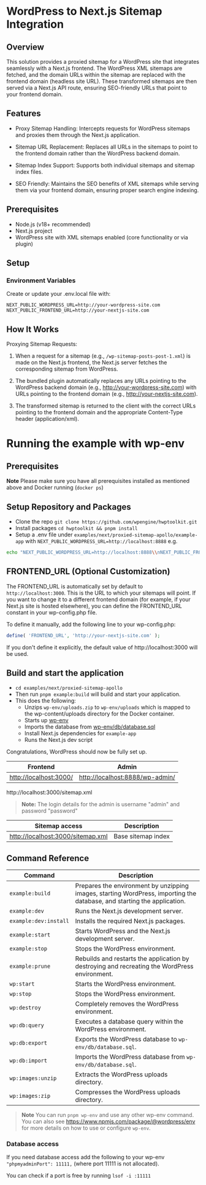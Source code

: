 # WordPress to Next.js Sitemap Integration
## Overview
This solution provides a proxied sitemap for a WordPress site that integrates seamlessly with a Next.js frontend. The WordPress XML sitemaps are fetched, and the domain URLs within the sitemap are replaced with the frontend domain (headless site URL). These transformed sitemaps are then served via a Next.js API route, ensuring SEO-friendly URLs that point to your frontend domain.


## Features

* Proxy Sitemap Handling: Intercepts requests for WordPress sitemaps and proxies them through the Next.js application.

* Sitemap URL Replacement: Replaces all URLs in the sitemaps to point to the frontend domain rather than the WordPress backend domain.

* Sitemap Index Support: Supports both individual sitemaps and sitemap index files.

* SEO Friendly: Maintains the SEO benefits of XML sitemaps while serving them via your frontend domain, ensuring proper search engine indexing.

## Prerequisites

* Node.js (v18+ recommended)
* Next.js project
* WordPress site with XML sitemaps enabled (core functionality or via plugin)

## Setup

### Environment Variables

Create or update your .env.local file with:
```
NEXT_PUBLIC_WORDPRESS_URL=http://your-wordpress-site.com
NEXT_PUBLIC_FRONTEND_URL=http://your-nextjs-site.com
```

## How It Works

Proxying Sitemap Requests:

1. When a request for a sitemap (e.g., `/wp-sitemap-posts-post-1.xml`) is made on the Next.js frontend, the Next.js server fetches the corresponding sitemap from WordPress.

2. The bundled plugin automatically replaces any URLs pointing to the WordPress backend domain (e.g., http://your-wordpress-site.com) with URLs pointing to the frontend domain (e.g., http://your-nextjs-site.com).

3. The transformed sitemap is returned to the client with the correct URLs pointing to the frontend domain and the appropriate Content-Type header (application/xml).

# Running the example with wp-env

## Prerequisites

**Note** Please make sure you have all prerequisites installed as mentioned above and Docker running (`docker ps`)

## Setup Repository and Packages

- Clone the repo `git clone https://github.com/wpengine/hwptoolkit.git`
- Install packages `cd hwptoolkit && pnpm install`
- Setup a .env file under `examples/next/proxied-sitemap-apollo/example-app` with `NEXT_PUBLIC_WORDPRESS_URL=http://localhost:8888`
e.g.

```bash
echo "NEXT_PUBLIC_WORDPRESS_URL=http://localhost:8888\\nNEXT_PUBLIC_FRONTEND_URL=http://localhost:3000" > examples/next/proxied-sitemap-apollo/example-app/.env
```

## FRONTEND_URL (Optional Customization)
The FRONTEND_URL is automatically set by default to `http://localhost:3000`. This is the URL to which your sitemaps will point. If you want to change it to a different frontend domain (for example, if your Next.js site is hosted elsewhere), you can define the FRONTEND_URL constant in your wp-config.php file.

To define it manually, add the following line to your wp-config.php:

```php
define( 'FRONTEND_URL', 'http://your-nextjs-site.com' );
```
If you don't define it explicitly, the default value of http://localhost:3000 will be used.

## Build and start the application

- `cd examples/next/proxied-sitemap-apollo`
- Then run `pnpm example:build` will build and start your application. 
- This does the following:
    - Unzips `wp-env/uploads.zip` to `wp-env/uploads` which is mapped to the wp-content/uploads directory for the Docker container.
    - Starts up [wp-env](https://developer.wordpress.org/block-editor/getting-started/devenv/get-started-with-wp-env/)
    - Imports the database from [wp-env/db/database.sql](wp-env/db/database.sql)
    - Install Next.js dependencies for `example-app`
    - Runs the Next.js dev script

Congratulations, WordPress should now be fully set up.

| Frontend | Admin                        |
|----------|------------------------------|
| [http://localhost:3000/](http://localhost:3000/) | [http://localhost:8888/wp-admin/](http://localhost:8888/wp-admin/) |
http://localhost:3000/sitemap.xml

> **Note:** The login details for the admin is username "admin" and password "password"

| Sitemap access | Description                        |
|----------|------------------------------|
| [http://localhost:3000/sitemap.xml](http://localhost:3000/sitemap.xml) | Base sitemap index |


## Command Reference

| Command                | Description                                                                 |
|------------------------|-----------------------------------------------------------------------------|
| `example:build`        | Prepares the environment by unzipping images, starting WordPress, importing the database, and starting the application. |
| `example:dev`          | Runs the Next.js development server.                                       |
| `example:dev:install`  | Installs the required Next.js packages.                                    |
| `example:start`        | Starts WordPress and the Next.js development server.                       |
| `example:stop`         | Stops the WordPress environment.                                           |
| `example:prune`        | Rebuilds and restarts the application by destroying and recreating the WordPress environment. |
| `wp:start`             | Starts the WordPress environment.                                          |
| `wp:stop`              | Stops the WordPress environment.                                           |
| `wp:destroy`           | Completely removes the WordPress environment.                              |
| `wp:db:query`          | Executes a database query within the WordPress environment.                |
| `wp:db:export`         | Exports the WordPress database to `wp-env/db/database.sql`.                |
| `wp:db:import`         | Imports the WordPress database from `wp-env/db/database.sql`.              |
| `wp:images:unzip`      | Extracts the WordPress uploads directory.                                  |
| `wp:images:zip`        | Compresses the WordPress uploads directory.                                |


>**Note** You can run `pnpm wp-env` and use any other wp-env command. You can also see <https://www.npmjs.com/package/@wordpress/env> for more details on how to use or configure `wp-env`.

### Database access

If you need database access add the following to your wp-env `"phpmyadminPort": 11111,` (where port 11111 is not allocated).

You can check if a port is free by running `lsof -i :11111`
